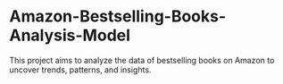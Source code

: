 # Amazon-Bestselling-Books-Analysis-Model
This project aims to analyze the data of bestselling books on Amazon to uncover trends, patterns, and insights.

